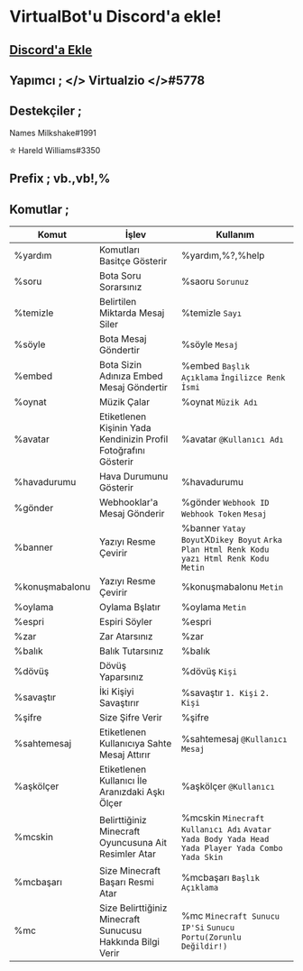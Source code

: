 # VirtualBot'u Discord'a ekle!
## [Discord'a Ekle](https://discord.com/oauth2/authorize?client_id=869210204724666428&scope=bot&permissions=1815538809)
## Yapımcı ;  </> Virtualzio </>#5778
## Destekçiler ;
Names Milkshake#1991

✮ Hareld Williams#3350
##  
## Prefix ;  vb.,vb!,%

## Komutlar ;

Komut|İşlev|Kullanım
-----|-----|--------
%yardım|Komutları Basitçe Gösterir|%yardım,%?,%help
%soru|Bota Soru Sorarsınız|%saoru `Sorunuz`
%temizle|Belirtilen Miktarda Mesaj Siler|%temizle `Sayı`
%söyle|Bota Mesaj Göndertir|%söyle `Mesaj`
%embed|Bota Sizin Adınıza Embed Mesaj Göndertir|%embed `Başlık` `Açıklama` `İngilizce Renk İsmi`
%oynat|Müzik Çalar|%oynat `Müzik Adı`
%avatar|Etiketlenen Kişinin Yada Kendinizin Profil Fotoğrafını Gösterir|%avatar `@Kullanıcı Adı`
%havadurumu|Hava Durumunu Gösterir|%havadurumu
%gönder|Webhooklar'a Mesaj Gönderir|%gönder `Webhook ID` `Webhook Token` `Mesaj`
%banner|Yazıyı Resme Çevirir|%banner `Yatay Boyut`X`Dikey Boyut` `Arka Plan Html Renk Kodu` `yazı Html Renk Kodu` `Metin`
%konuşmabalonu|Yazıyı Resme Çevirir|%konuşmabalonu `Metin`
%oylama|Oylama Bşlatır|%oylama `Metin`
%espri|Espiri Söyler|%espri
%zar|Zar Atarsınız|%zar
%balık|Balık Tutarsınız|%balık
%dövüş|Dövüş Yaparsınız|%dövüş `Kişi`
%savaştır|İki Kişiyi Savaştırır|%savaştır `1. Kişi` `2. Kişi`
%şifre|Size Şifre Verir|%şifre
%sahtemesaj|Etiketlenen Kullanıcıya Sahte Mesaj Attırır|%sahtemesaj `@Kullanıcı` `Mesaj`
%aşkölçer|Etiketlenen Kullanıcı İle Aranızdaki Aşkı Ölçer|%aşkölçer `@Kullanıcı`
%mcskin|Belirttiğiniz Minecraft Oyuncusuna Ait Resimler Atar|%mcskin `Minecraft Kullanıcı Adı` `Avatar Yada Body Yada Head Yada Player Yada Combo Yada Skin`
%mcbaşarı|Size Minecraft Başarı Resmi Atar|%mcbaşarı `Başlık` `Açıklama`
%mc|Size Belirttiğiniz Minecraft Sunucusu Hakkında Bilgi Verir|%mc `Minecraft Sunucu IP'Si` `Sunucu Portu(Zorunlu Değildir!)`
